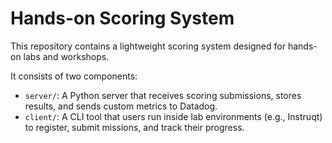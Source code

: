 # Hands-on Scoring System

This repository contains a lightweight scoring system designed for hands-on labs and workshops.

It consists of two components:

- `server/`: A Python server that receives scoring submissions, stores results, and sends custom metrics to Datadog.
- `client/`: A CLI tool that users run inside lab environments (e.g., Instruqt) to register, submit missions, and track their progress.
